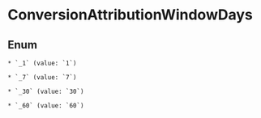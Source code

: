 
# ConversionAttributionWindowDays

## Enum


    * `_1` (value: `1`)

    * `_7` (value: `7`)

    * `_30` (value: `30`)

    * `_60` (value: `60`)



